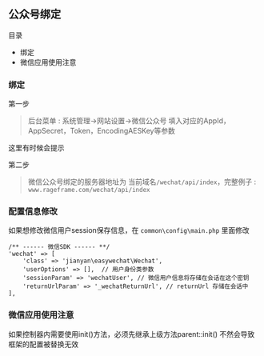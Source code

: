 ## 公众号绑定

目录

- 绑定
- 微信应用使用注意

### 绑定

第一步

> 后台菜单 : 系统管理->网站设置->微信公众号 填入对应的AppId，AppSecret，Token，EncodingAESKey等参数

这里有时候会提示

第二步

> 微信公众号绑定的服务器地址为 当前域名`/wechat/api/index`，完整例子 : `www.rageframe.com/wechat/api/index`

### 配置信息修改

如果想修改微信用户session保存信息，在 `common\config\main.php` 里面修改

```
/** ------ 微信SDK ------ **/
'wechat' => [
    'class' => 'jianyan\easywechat\Wechat',
    'userOptions' => [],  // 用户身份类参数
    'sessionParam' => 'wechatUser', // 微信用户信息将存储在会话在这个密钥
    'returnUrlParam' => '_wechatReturnUrl', // returnUrl 存储在会话中
],
```

### 微信应用使用注意

如果控制器内需要使用init()方法，必须先继承上级方法parent::init() 不然会导致框架的配置被替换无效